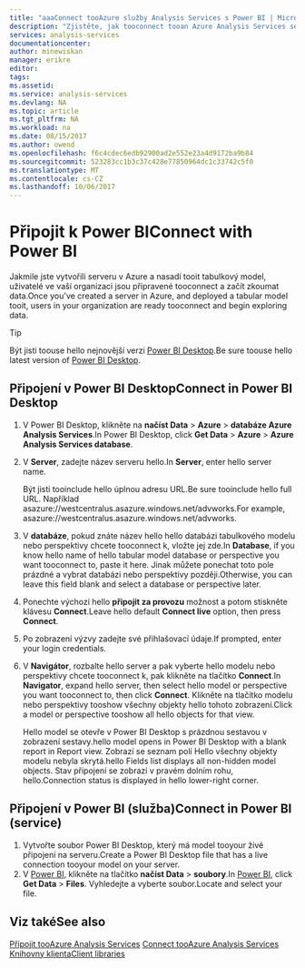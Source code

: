 ```yaml
---
title: "aaaConnect tooAzure služby Analysis Services s Power BI | Microsoft Docs"
description: "Zjistěte, jak tooconnect tooan Azure Analysis Services serveru pomocí Power BI."
services: analysis-services
documentationcenter: 
author: minewiskan
manager: erikre
editor: 
tags: 
ms.assetid: 
ms.service: analysis-services
ms.devlang: NA
ms.topic: article
ms.tgt_pltfrm: NA
ms.workload: na
ms.date: 08/15/2017
ms.author: owend
ms.openlocfilehash: f6c4cdec6edb92900ad2e552e23a4d9172ba9b84
ms.sourcegitcommit: 523283cc1b3c37c428e77850964dc1c33742c5f0
ms.translationtype: MT
ms.contentlocale: cs-CZ
ms.lasthandoff: 10/06/2017
---
```

# <a name="connect-with-power-bi"></a><span data-ttu-id="31c4c-103">Připojit k Power BI</span><span class="sxs-lookup"><span data-stu-id="31c4c-103">Connect with Power BI</span></span>

<span data-ttu-id="31c4c-104">Jakmile jste vytvořili serveru v Azure a nasadí tooit tabulkový model, uživatelé ve vaší organizaci jsou připravené tooconnect a začít zkoumat data.</span><span class="sxs-lookup"><span data-stu-id="31c4c-104">Once you've created a server in Azure, and deployed a tabular model tooit, users in your organization are ready tooconnect and begin exploring data.</span></span> 

> [!TIP]
> <span data-ttu-id="31c4c-105">Být jisti toouse hello nejnovější verzi [Power BI Desktop](https://powerbi.microsoft.com/desktop/).</span><span class="sxs-lookup"><span data-stu-id="31c4c-105">Be sure toouse hello latest version of [Power BI Desktop](https://powerbi.microsoft.com/desktop/).</span></span>
> 
> 
  
## <a name="connect-in-power-bi-desktop"></a><span data-ttu-id="31c4c-106">Připojení v Power BI Desktop</span><span class="sxs-lookup"><span data-stu-id="31c4c-106">Connect in Power BI Desktop</span></span>

1. <span data-ttu-id="31c4c-107">V Power BI Desktop, klikněte na **načíst Data** > **Azure** > **databáze Azure Analysis Services**.</span><span class="sxs-lookup"><span data-stu-id="31c4c-107">In Power BI Desktop, click **Get Data** > **Azure** > **Azure Analysis Services database**.</span></span>

2. <span data-ttu-id="31c4c-108">V **Server**, zadejte název serveru hello.</span><span class="sxs-lookup"><span data-stu-id="31c4c-108">In **Server**, enter hello server name.</span></span> 
    
    <span data-ttu-id="31c4c-109">Být jisti tooinclude hello úplnou adresu URL.</span><span class="sxs-lookup"><span data-stu-id="31c4c-109">Be sure tooinclude hello full URL.</span></span> <span data-ttu-id="31c4c-110">Například asazure://westcentralus.asazure.windows.net/advworks.</span><span class="sxs-lookup"><span data-stu-id="31c4c-110">For example, asazure://westcentralus.asazure.windows.net/advworks.</span></span>

3. <span data-ttu-id="31c4c-111">V **databáze**, pokud znáte název hello hello databázi tabulkového modelu nebo perspektivy chcete tooconnect k, vložte jej zde.</span><span class="sxs-lookup"><span data-stu-id="31c4c-111">In **Database**, if you know hello name of hello tabular model database or perspective you want tooconnect to, paste it here.</span></span> <span data-ttu-id="31c4c-112">Jinak můžete ponechat toto pole prázdné a vybrat databázi nebo perspektivy později.</span><span class="sxs-lookup"><span data-stu-id="31c4c-112">Otherwise, you can leave this field blank and select a database or perspective later.</span></span>

4. <span data-ttu-id="31c4c-113">Ponechte výchozí hello **připojit za provozu** možnost a potom stiskněte klávesu **Connect**.</span><span class="sxs-lookup"><span data-stu-id="31c4c-113">Leave hello default **Connect live** option, then press **Connect**.</span></span> 

5. <span data-ttu-id="31c4c-114">Po zobrazení výzvy zadejte své přihlašovací údaje.</span><span class="sxs-lookup"><span data-stu-id="31c4c-114">If prompted, enter your login credentials.</span></span> 

6. <span data-ttu-id="31c4c-115">V **Navigátor**, rozbalte hello server a pak vyberte hello modelu nebo perspektivy chcete tooconnect k, pak klikněte na tlačítko **Connect**.</span><span class="sxs-lookup"><span data-stu-id="31c4c-115">In **Navigator**, expand hello server, then select hello model or perspective you want tooconnect to, then click **Connect**.</span></span> <span data-ttu-id="31c4c-116">Klikněte na tlačítko modelu nebo perspektivy tooshow všechny objekty hello tohoto zobrazení.</span><span class="sxs-lookup"><span data-stu-id="31c4c-116">Click  a model or perspective tooshow all hello objects for that view.</span></span>

    <span data-ttu-id="31c4c-117">Hello model se otevře v Power BI Desktop s prázdnou sestavou v zobrazení sestavy.</span><span class="sxs-lookup"><span data-stu-id="31c4c-117">hello model opens in Power BI Desktop with a blank report in Report view.</span></span> <span data-ttu-id="31c4c-118">Zobrazí se seznam polí Hello všechny objekty modelu nebyla skrytá.</span><span class="sxs-lookup"><span data-stu-id="31c4c-118">hello Fields list displays all non-hidden model objects.</span></span> <span data-ttu-id="31c4c-119">Stav připojení se zobrazí v pravém dolním rohu, hello.</span><span class="sxs-lookup"><span data-stu-id="31c4c-119">Connection status is displayed in hello lower-right corner.</span></span>

## <a name="connect-in-power-bi-service"></a><span data-ttu-id="31c4c-120">Připojení v Power BI (služba)</span><span class="sxs-lookup"><span data-stu-id="31c4c-120">Connect in Power BI (service)</span></span>

1. <span data-ttu-id="31c4c-121">Vytvořte soubor Power BI Desktop, který má model tooyour živé připojení na serveru.</span><span class="sxs-lookup"><span data-stu-id="31c4c-121">Create a Power BI Desktop file that has a live connection tooyour model on your server.</span></span>
2. <span data-ttu-id="31c4c-122">V [Power BI](https://powerbi.microsoft.com), klikněte na tlačítko **načíst Data** > **soubory**.</span><span class="sxs-lookup"><span data-stu-id="31c4c-122">In [Power BI](https://powerbi.microsoft.com), click **Get Data** > **Files**.</span></span> <span data-ttu-id="31c4c-123">Vyhledejte a vyberte soubor.</span><span class="sxs-lookup"><span data-stu-id="31c4c-123">Locate and select your file.</span></span>



## <a name="see-also"></a><span data-ttu-id="31c4c-124">Viz také</span><span class="sxs-lookup"><span data-stu-id="31c4c-124">See also</span></span>
<span data-ttu-id="31c4c-125">[Připojit tooAzure Analysis Services](analysis-services-connect.md) </span><span class="sxs-lookup"><span data-stu-id="31c4c-125">[Connect tooAzure Analysis Services](analysis-services-connect.md) </span></span>  
[<span data-ttu-id="31c4c-126">Knihovny klienta</span><span class="sxs-lookup"><span data-stu-id="31c4c-126">Client libraries</span></span>](analysis-services-data-providers.md)

